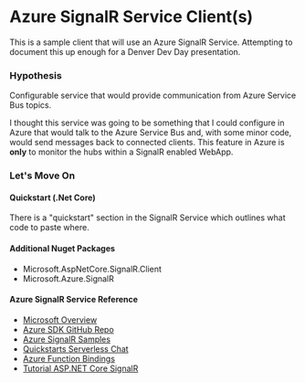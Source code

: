 # Azure SignalR Service Client(s)
This is a sample client that will use an Azure SignalR Service. Attempting to document this up enough for a Denver Dev Day presentation.

### Hypothesis

Configurable service that would provide communication from Azure Service Bus topics.

I thought this service was going to be something that I could configure in Azure that would
talk to the Azure Service Bus and, with some minor code, would send messages back to connected
clients.  This feature in Azure is **only** to monitor the hubs within a SignalR enabled WebApp.

### Let's Move On

#### Quickstart (.Net Core)
There is a "quickstart" section in the SignalR Service which outlines what code to paste where.

#### Additional Nuget Packages
* Microsoft.AspNetCore.SignalR.Client
* Microsoft.Azure.SignalR

#### Azure SignalR Service Reference
* [Microsoft Overview](https://azure.microsoft.com/en-us/services/signalr-service/)
* [Azure SDK GitHub Repo](https://github.com/Azure/azure-signalr)
* [Azure SignalR Samples](https://github.com/aspnet/AzureSignalR-samples)
* [Quickstarts Serverless Chat](https://github.com/Azure-Samples/signalr-service-quickstart-serverless-chat)
* [Azure Function Bindings](https://github.com/Azure/azure-functions-signalrservice-extension)
* [Tutorial ASP.NET Core SignalR](https://docs.microsoft.com/en-us/aspnet/core/tutorials/signalr?view=aspnetcore-2.2&tabs=visual-studio)